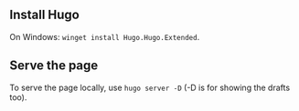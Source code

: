

## Install Hugo

On Windows: `winget install Hugo.Hugo.Extended`.


## Serve the page
To serve the page locally, use `hugo server -D` (-D is for showing the drafts too).